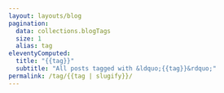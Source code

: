 ```yaml
---
layout: layouts/blog
pagination:
  data: collections.blogTags
  size: 1
  alias: tag
eleventyComputed:
  title: "{{tag}}"
  subtitle: "All posts tagged with &ldquo;{{tag}}&rdquo;"
permalink: /tag/{{tag | slugify}}/
---
```


